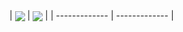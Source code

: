 <p>
| <img align="center" src="https://github-readme-stats.vercel.app/api?username=welinton-martins&show_icons=true&hide_border=true&count_private=true" />
 | <img align="center" src="https://github-readme-stats.vercel.app/api/top-langs/?username=welinton-martins&langs_count=8&layout=compact&hide_border=true&hide=jupyter%20notebook,html" /> |
| ------------- | ------------- |
</p>
